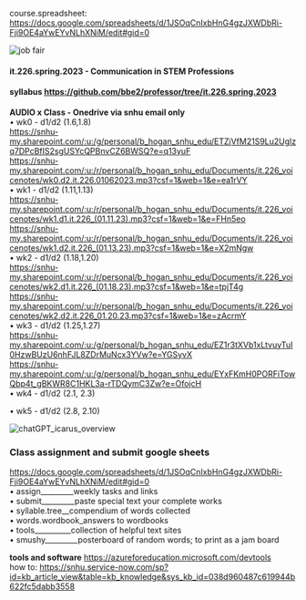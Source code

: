 course.spreadsheet: https://docs.google.com/spreadsheets/d/1JSOqCnIxbHnG4gzJXWDbRi-Fji9OE4aYwEYvNLhXNiM/edit#gid=0  

![job fair](https://user-images.githubusercontent.com/59778456/216172796-cd628797-e794-446d-b3a9-c2f6516f88dc.JPG)


#### it.226.spring.2023 - Communication in STEM Professions  
#### syllabus https://github.com/bbe2/professor/tree/it.226.spring.2023  

**AUDIO x Class - Onedrive via snhu email only**  
• wk0 - d1/d2 (1.6,1.8)  
https://snhu-my.sharepoint.com/:u:/g/personal/b_hogan_snhu_edu/ETZjVfM21S9Lu2Uglzq7DPcBfIS2sgUSYcQPBnvCZ6BWSQ?e=q13yuF  
https://snhu-my.sharepoint.com/:u:/r/personal/b_hogan_snhu_edu/Documents/it.226_voicenotes/wk0.d2.it.226.01062023.mp3?csf=1&web=1&e=ea1rVY  
• wk1 - d1/d2 (1.11,1.13)  
https://snhu-my.sharepoint.com/:u:/r/personal/b_hogan_snhu_edu/Documents/it.226_voicenotes/wk1.d1.it.226_(01.11.23).mp3?csf=1&web=1&e=FHn5eo  
https://snhu-my.sharepoint.com/:u:/r/personal/b_hogan_snhu_edu/Documents/it.226_voicenotes/wk1.d2.it.226_(01.13.23).mp3?csf=1&web=1&e=X2mNgw  
• wk2 - d1/d2 (1.18,1.20)  
https://snhu-my.sharepoint.com/:u:/r/personal/b_hogan_snhu_edu/Documents/it.226_voicenotes/wk2.d1.it.226_(01.18.23).mp3?csf=1&web=1&e=tpjT4g  
https://snhu-my.sharepoint.com/:u:/r/personal/b_hogan_snhu_edu/Documents/it.226_voicenotes/wk2.d2.it.226_01.20.23.mp3?csf=1&web=1&e=zAcrmY  
• wk3 - d1/d2 (1.25,1.27)  
https://snhu-my.sharepoint.com/:u:/g/personal/b_hogan_snhu_edu/EZ1r3tXVb1xLtvuyTuI0HzwBUzU6nhFJL8ZDrMuNcx3YVw?e=YGSyvX  
https://snhu-my.sharepoint.com/:u:/g/personal/b_hogan_snhu_edu/EYxFKmH0PORFiTowQbp4t_gBKWR8C1HKL3a-rTDQymC3Zw?e=OfojcH  
• wk4 - d1/d2 (2.1, 2.3)

• wk5 - d1/d2 (2.8, 2.10)

![chatGPT_icarus_overview](https://user-images.githubusercontent.com/59778456/216191597-fb66e490-bd1b-4ab4-b0aa-6cbae42dae48.JPG)


### Class assignment and submit google sheets  
https://docs.google.com/spreadsheets/d/1JSOqCnIxbHnG4gzJXWDbRi-Fji9OE4aYwEYvNLhXNiM/edit#gid=0  
• assign_________weekly tasks and links  
• submit_________paste special text your complete works  
• syllable.tree__compendium of words collected  
• words.wordbook_answers to wordbooks  
• tools__________collection of helpful text sites  
• smushy_________posterboard of random words; to print as a jam board  

**tools and software**
https://azureforeducation.microsoft.com/devtools  
how to:  https://snhu.service-now.com/sp?id=kb_article_view&table=kb_knowledge&sys_kb_id=038d960487c619944b622fc5dabb3558  
